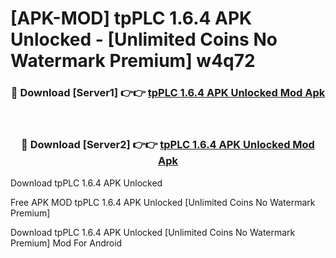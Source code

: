 # [APK-MOD] tpPLC 1.6.4 APK Unlocked - [Unlimited Coins No Watermark Premium] w4q72



<div align="center">
<h3>🔴 Download [Server1] 👉👉 <a href="https://momento.my/?title=tpPLC_1.6.4_APK_Unlocked">tpPLC 1.6.4 APK Unlocked Mod Apk</a></h3><br>

<h3>🔴 Download [Server2] 👉👉 <a href="https://momento.my/?title=tpPLC_1.6.4_APK_Unlocked">tpPLC 1.6.4 APK Unlocked Mod Apk</a></h3>
</div>



Download tpPLC 1.6.4 APK Unlocked 

Free APK MOD tpPLC 1.6.4 APK Unlocked [Unlimited Coins No Watermark Premium]

Download tpPLC 1.6.4 APK Unlocked [Unlimited Coins No Watermark Premium] Mod For Android

